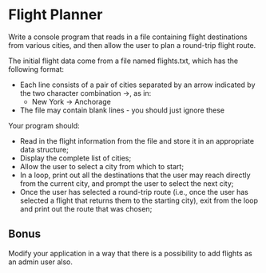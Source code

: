 # Flight Planner

Write a console program that reads in a file containing flight destinations from various cities, and then allow the user to plan a round-trip flight route.

The initial flight data come from a file named flights.txt, which has the following format:

- Each line consists of a pair of cities separated by an arrow indicated by the two character combination ->, as in:
  - New York -> Anchorage
- The file may contain blank lines - you should just ignore these

Your program should:

- Read in the flight information from the file and store it in an appropriate data structure;
- Display the complete list of cities;
- Allow the user to select a city from which to start;
- In a loop, print out all the destinations that the user may reach directly from the current city, and prompt the user to select the next city;
- Once the user has selected a round-trip route (i.e., once the user has selected a flight that returns them to the starting city), exit from the loop and print out the route that was chosen;

## Bonus

Modify your application in a way that there is a possibility to add flights as an admin user also.
